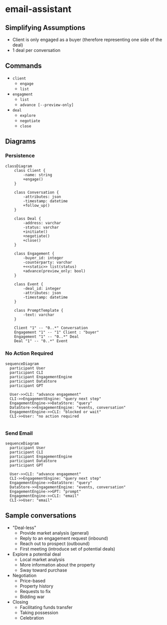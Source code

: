 # email-assistant

## Simplifying Assumptions
* Client is only engaged as a buyer (therefore representing one side of the deal)
* 1 deal per conversation

## Commands
* `client`
  * `engage`
  * `list`
* `engagment`
  * `list`
  * `advance [--preview-only]`
* `deal`
  * `explore`
  * `negotiate`
  * `close`

## Diagrams
### Persistence
```mermaid
classDiagram
    class Client {
        -name: string
        +engage()
    }
        
    class Conversation {
        -attributes: json
        -timestamp: datetime
        +follow_up()
    }
    
    class Deal {
        -address: varchar
        -status: varchar
        +initiate()
        +negotiate()
        +close()
    }
    
    class Engagement {
        -buyer_id: integer
        -counterparty: varchar
        +<<static>> list(status)
        +advance(preview_only: bool)
    }
    
    class Event {
        -deal_id: integer
        -attributes: json
        -timestamp: datetime
    }
    
    class PromptTemplate {
        -text: varchar
    }

    Client "1" -- "0..*" Conversation
    Engagement "1" -- "1" Client : "buyer"
    Engagement "1" -- "0..*" Deal
    Deal "1" -- "0..*" Event 
```

### No Action Required
```mermaid
sequenceDiagram
  participant User
  participant CLI
  participant EngagementEngine
  participant DataStore
  participant GPT

  User->>CLI: "advance engagement"
  CLI->>EngagementEngine: "query next step"
  EngagementEngine->>DataStore: "query"
  DataStore->>EngagementEngine: "events, conversation"
  EngagementEngine->>CLI: "blocked or wait"
  CLI->>User: "no action required      
  
```

### Send Email
```mermaid
sequenceDiagram 
  participant User
  participant CLI
  participant EngagementEngine
  participant DataStore
  participant GPT

  User->>CLI: "advance engagement"
  CLI->>EngagementEngine: "query next step"
  EngagementEngine->>DataStore: "query"
  DataStore->>EngagementEngine: "events, conversation"
  EngagementEngine->>GPT: "prompt"
  EngagementEngine->>CLI: "email"
  CLI->>User: "email"

```

## Sample conversations
* "Deal-less"
  * Provide market analysis (general)
  * Reply to an engagement request (inbound)
  * Reach out to prospect (outbound)
  * First meeting (introduce set of potential deals)
* Explore a potential deal
  * Local market analysis
  * More information about the property
  * Sway toward purchase
* Negotiation
  * Price-based
  * Property history
  * Requests to fix
  * Bidding war
* Closing
  * Facilitating funds transfer
  * Taking possession
  * Celebration